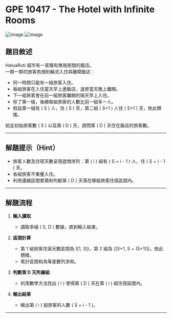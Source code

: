 # GPE 10417 - The Hotel with Infinite Rooms
![image](https://github.com/user-attachments/assets/d47147e3-588b-4c67-ae37-4a8779deb302)
![image](https://github.com/user-attachments/assets/4adb2b70-6e99-4710-a035-014f24326834)


## 題目敘述

HaluaRuti 城市有一家擁有無限房間的飯店。  
一群一群的旅客依規則輪流入住與離開飯店：  

- 同一時間只能有一組旅客入住。  
- 每組旅客在入住當天早上進飯店，退房當天晚上離開。  
- 下一組旅客會在前一組旅客離開的隔天早上入住。  
- 除了第一組，後續每組旅客的人數比前一組多一人。  
- 假設第一組有 \( S \) 人，住 \( S \) 天，第二組 \( S+1 \) 人住 \( S+1 \) 天，依此類推。

給定初始旅客數 \( S \) 以及第 \( D \) 天，請問第 \( D \) 天住在飯店的旅客數。

---

## 解題提示（Hint）

- 旅客人數及住宿天數呈現遞增序列：第 \( i \) 組有 \( S + i - 1 \) 人，住 \( S + i - 1 \) 天。  
- 各組旅客不重疊入住。  
- 利用連續區間累積和判斷第 \( D \) 天落在哪組旅客住宿區間內。

---

## 解題流程

1. **輸入讀取**  
   - 讀取多組 \( S, D \) 數據，直到輸入結束。

2. **區間計算**  
   - 第 1 組旅客住宿天數區間為 \([1, S]\)，第 2 組為 \([S+1, S + (S+1)]\)，依此類推。  
   - 累計區間和為等差數列求和。

3. **判斷第 D 天所屬組**  
   - 利用數學方法找出 \( i \) 使得第 \( D \) 天在第 \( i \) 組住宿區間內。

4. **輸出結果**  
   - 輸出第 \( i \) 組旅客的人數 \( S + i - 1 \)。

---

